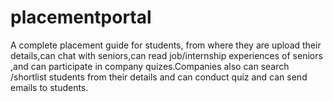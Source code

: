 # placementportal
A complete placement guide for students, from where they are upload their details,can chat with seniors,can read job/internship experiences of seniors ,and can participate in company quizes.Companies also can search /shortlist students from their details and can conduct quiz and can send emails to students.

